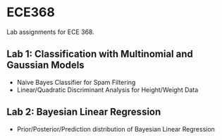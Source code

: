# ECE368
Lab assignments for ECE 368.

## Lab 1: Classification with Multinomial and Gaussian Models
- Naive Bayes Classifier for Spam Filtering
- Linear/Quadratic Discriminant Analysis for Height/Weight Data

## Lab 2: Bayesian Linear Regression
- Prior/Posterior/Prediction distribution of Bayesian Linear Regression
